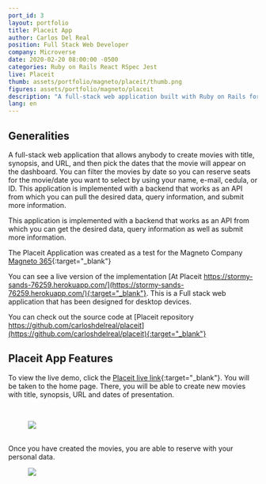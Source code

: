 ```yaml
---
port_id: 3
layout: portfolio
title: Placeit App
author: Carlos Del Real
position: Full Stack Web Developer
company: Microverse
date: 2020-02-20 08:00:00 -0500
categories: Ruby on Rails React RSpec Jest
live: Placeit
thumb: assets/portfolio/magneto/placeit/thumb.png
figures: assets/portfolio/magneto/placeit
description: "A full-stack web application built with Ruby on Rails for the backend and React for the frontend. Tested using RSpec and Jest."
lang: en
---
```


## Generalities

A full-stack web application that allows anybody to create movies with title, synopsis, and URL, and then pick the dates that the movie will appear on the dashboard. You can filter the movies by date so you can reserve seats for the movie/date you want to select by using your name, e-mail, cedula, or ID. This application is implemented with a backend that works as an API from which you can pull the desired data, query information, and submit more information.

This application is implemented with a backend that works as an API from which you can get the desired data, query information as well as submit more information.

The Placeit Application was created as a test for the Magneto Company [Magneto 365](https://www.magneto.com){:target="_blank"}

You can see a live version of the implementation [At Placeit https://stormy-sands-76259.herokuapp.com/](https://stormy-sands-76259.herokuapp.com/){:target="_blank"}. This is a Full stack web application that has been designed for desktop devices.

You can check out the source code at [Placeit repository https://github.com/carloshdelreal/placeit](https://github.com/carloshdelreal/placeit){:target="_blank"}

## Placeit App Features

To view the live demo, click the [Placeit live link](https://stormy-sands-76259.herokuapp.com/){:target="_blank"}. You will be taken to the home page. There, you will be able to create new movies with title, synopsis, URL and dates of presentation.

<br>
<figure class="figure">
    <img src="{{ url }}/{{ page.figures }}/create_movie.png">
</figure>

<br>
Once you have created the movies, you are able to reserve with your personal data.
<br>

<figure class="figure">
    <img src="{{ url }}/{{ page.figures }}/reserve.png">
</figure>
